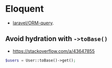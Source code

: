 # Eloquent
* [laravel/ORM-query](laravel/ORM-query).

## Avoid hydration with `->toBase()` 
* https://stackoverflow.com/a/43647855

```php
$users = User::toBase()->get();
```
